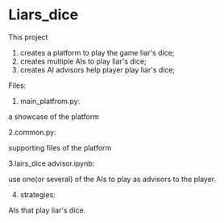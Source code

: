 # Liars_dice

This project
1. creates a platform to play the game liar's dice; 
2. creates multiple AIs to play liar's dice;
3. creates AI advisors help player play liar's dice;

Files:

1. main_platfrom.py:

a showcase of the platform

2.common.py:

supporting files of the platform


3.lairs_dice advisor.ipynb:

use one(or several) of the AIs to play as advisors to the player.

4. strategies:

AIs that play liar's dice.
   
